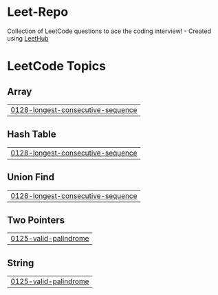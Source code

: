 # Leet-Repo
Collection of LeetCode questions to ace the coding interview! - Created using [LeetHub](https://github.com/QasimWani/LeetHub)

<!---LeetCode Topics Start-->
# LeetCode Topics
## Array
|  |
| ------- |
| [0128-longest-consecutive-sequence](https://github.com/jshin720/Leet-Repo/tree/master/0128-longest-consecutive-sequence) |
## Hash Table
|  |
| ------- |
| [0128-longest-consecutive-sequence](https://github.com/jshin720/Leet-Repo/tree/master/0128-longest-consecutive-sequence) |
## Union Find
|  |
| ------- |
| [0128-longest-consecutive-sequence](https://github.com/jshin720/Leet-Repo/tree/master/0128-longest-consecutive-sequence) |
## Two Pointers
|  |
| ------- |
| [0125-valid-palindrome](https://github.com/jshin720/Leet-Repo/tree/master/0125-valid-palindrome) |
## String
|  |
| ------- |
| [0125-valid-palindrome](https://github.com/jshin720/Leet-Repo/tree/master/0125-valid-palindrome) |
<!---LeetCode Topics End-->